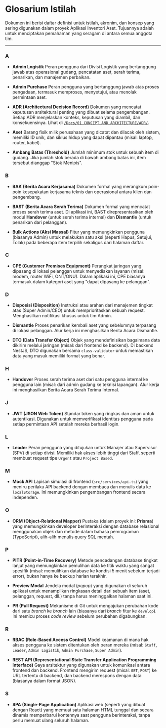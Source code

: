 # Glosarium Istilah

Dokumen ini berisi daftar definisi untuk istilah, akronim, dan konsep yang sering digunakan dalam proyek Aplikasi Inventori Aset. Tujuannya adalah untuk menciptakan pemahaman yang seragam di antara semua anggota tim.

---

### A

-   **Admin Logistik**
    Peran pengguna dari Divisi Logistik yang bertanggung jawab atas operasional gudang, pencatatan aset, serah terima, penarikan, dan manajemen perbaikan.

-   **Admin Purchase**
    Peran pengguna yang bertanggung jawab atas proses pengadaan, termasuk memproses, menyetujui, atau menolak permintaan aset.

-   **ADR (Architectural Decision Record)**
    Dokumen yang mencatat keputusan arsitektural penting yang dibuat selama pengembangan. Setiap ADR menjelaskan konteks, keputusan yang diambil, dan konsekuensinya. Lihat di [`/Docs/01_CONCEPT_AND_ARCHITECTURE/ADR/`](./01_CONCEPT_AND_ARCHITECTURE/ADR/).

-   **Aset**
    Barang fisik milik perusahaan yang dicatat dan dilacak oleh sistem, memiliki ID unik, dan siklus hidup yang dapat dipantau (misal: laptop, router, kabel).

-   **Ambang Batas (Threshold)**
    Jumlah minimum stok untuk sebuah item di gudang. Jika jumlah stok berada di bawah ambang batas ini, item tersebut dianggap "Stok Menipis".

### B

-   **BAK (Berita Acara Kerjasama)**
    Dokumen formal yang merangkum poin-poin kesepakatan kerjasama teknis dan operasional antara klien dan pengembang.
    
-   **BAST (Berita Acara Serah Terima)**
    Dokumen formal yang mencatat proses serah terima aset. Di aplikasi ini, BAST direpresentasikan oleh modul **Handover** (untuk serah terima internal) dan **Dismantle** (untuk penarikan dari pelanggan).
    
-   **Bulk Actions (Aksi Massal)**
    Fitur yang memungkinkan pengguna (biasanya Admin) untuk melakukan satu aksi (seperti Hapus, Setujui, Tolak) pada beberapa item terpilih sekaligus dari halaman daftar.

### C

-   **CPE (Customer Premises Equipment)**
    Perangkat jaringan yang dipasang di lokasi pelanggan untuk menyediakan layanan (misal: modem, router WiFi, ONT/ONU). Dalam aplikasi ini, CPE biasanya termasuk dalam kategori aset yang "dapat dipasang ke pelanggan".

### D

-   **Disposisi (Disposition)**
    Instruksi atau arahan dari manajemen tingkat atas (Super Admin/CEO) untuk memprioritaskan sebuah request. Menghasilkan notifikasi khusus untuk tim Admin.

-   **Dismantle**
    Proses penarikan kembali aset yang sebelumnya terpasang di lokasi pelanggan. Alur kerja ini menghasilkan Berita Acara Dismantle.

-   **DTO (Data Transfer Object)**
    Objek yang mendefinisikan bagaimana data dikirim melalui jaringan (misal: dari frontend ke backend). Di backend NestJS, DTO digunakan bersama `class-validator` untuk memastikan data yang masuk memiliki format yang benar.

### H

-   **Handover**
    Proses serah terima aset dari satu pengguna internal ke pengguna lain (misal: dari admin gudang ke teknisi lapangan). Alur kerja ini menghasilkan Berita Acara Serah Terima Internal.

### J

-   **JWT (JSON Web Token)**
    Standar token yang ringkas dan aman untuk autentikasi. Digunakan untuk memverifikasi identitas pengguna pada setiap permintaan API setelah mereka berhasil login.

### L

-   **Leader**
    Peran pengguna yang ditujukan untuk Manajer atau Supervisor (SPV) di setiap divisi. Memiliki hak akses lebih tinggi dari Staff, seperti membuat request tipe `Urgent` atau `Project Based`.

### M

-   **Mock API**
    Lapisan simulasi di frontend (`src/services/api.ts`) yang meniru perilaku API backend dengan membaca dan menulis data ke `localStorage`. Ini memungkinkan pengembangan frontend secara independen.

### O

-   **ORM (Object-Relational Mapper)**
    Pustaka (dalam proyek ini: **Prisma**) yang memungkinkan developer berinteraksi dengan database relasional menggunakan objek dan metode dalam bahasa pemrograman (TypeScript), alih-alih menulis query SQL mentah.

### P

-   **PITR (Point-in-Time Recovery)**
    Metode pencadangan database tingkat lanjut yang memungkinkan pemulihan data ke titik waktu yang sangat spesifik (misal: memulihkan database ke kondisi 5 menit sebelum terjadi error), bukan hanya ke backup harian terakhir.
    
-   **Preview Modal**
    Jendela modal (*popup*) yang digunakan di seluruh aplikasi untuk menampilkan ringkasan detail dari sebuah item (aset, pelanggan, request, dll.) tanpa harus meninggalkan halaman saat ini.

-   **PR (Pull Request)**
    Mekanisme di Git untuk mengajukan perubahan kode dari satu *branch* ke *branch* lain (biasanya dari *branch* fitur ke `develop`). Ini memicu proses *code review* sebelum perubahan digabungkan.

### R

-   **RBAC (Role-Based Access Control)**
    Model keamanan di mana hak akses pengguna ke sistem ditentukan oleh peran mereka (misal: `Staff`, `Leader`, `Admin Logistik`, `Admin Purchase`, `Super Admin`).

-   **REST API (Representational State Transfer Application Programming Interface)**
    Gaya arsitektur yang digunakan untuk komunikasi antara frontend dan backend. Frontend mengirim request (misal: `GET`, `POST`) ke URL tertentu di backend, dan backend merespons dengan data (biasanya dalam format JSON).

### S

-   **SPA (Single-Page Application)**
    Aplikasi web (seperti yang dibuat dengan React) yang memuat satu halaman HTML tunggal dan secara dinamis memperbarui kontennya saat pengguna berinteraksi, tanpa perlu memuat ulang seluruh halaman.

